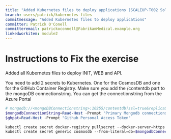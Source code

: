 ```yaml
---
title: "Added Kubernetes files to deploy applications (SCALEUP-T002 Solution)"
branch: users/patrick/kubernetes-files
commitmessage: "Added Kubernetes files to deploy applications"
committer: Patrick O'Conell
committeremail: patrickoconnell@FabrikamMedical.example.org
linkedworkitem: module2
---
```


# Instructions to Fix the exercise
Added all Kubernetes files to deploy INIT, WEB and API. 

You need to add 2 secrets to Kubernetes. One for the CosmosDB and one for the GitHub Container Registry. Make sure you add the /contentdb part to the mongoDB connectionstring. You can get the connectionstring from the Azure Portal

```powershell
# mongodb://<mongoDBConnectionstring>:10255/contentdb?ssl=true&replicaSet=globaldb
$mongodbConnectionString=Read-Host -Prompt "Primary Mongodb connectionstring"
$ghpat=Read-Host -Prompt "Github Personal Access Token"

kubectl create secret docker-registry pullsecret --docker-server=https://ghcr.io/ --docker-username=notneeded --docker-password=$ghpat
kubectl create secret generic cosmosdb --from-literal=db=$mongodbConnectionString
```
